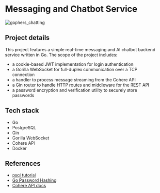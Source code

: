 # Messaging and Chatbot Service

![gophers_chatting](assets/gopher_chat.jpg)

## Project details
This project features a simple real-time messaging and AI chatbot backend service written in Go. The scope of the project
includes:
- a cookie-based JWT implementation for login authentication
- a Gorilla WebSocket for full-duplex communication over a TCP connection
- a handler to process message streaming from the Cohere API
- a Gin router to handle HTTP routes and middleware for the REST API
- a password encryption and verification utility to securely store passwords

## Tech stack
- Go
- PostgreSQL
- Gin
- Gorilla WebSocket
- Cohere API
- Docker

## References
- [psql tutorial](https://tomcam.github.io/postgres/)
- [Go Password Hashing](https://gowebexamples.com/password-hashing/)
- [Cohere API docs](https://docs.cohere.com/reference/about)
